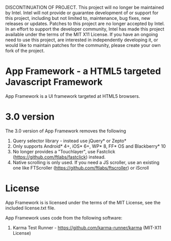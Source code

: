 DISCONTINUATION OF PROJECT.  This project will no longer be maintained by Intel.  Intel will not provide or guarantee development of or support for this project, including but not limited to, maintenance, bug fixes, new releases or updates.  Patches to this project are no longer accepted by Intel.  In an effort to support the developer community, Intel has made this project available under the terms of the MIT X11 License. If you have an ongoing need to use this project, are interested in independently developing it, or would like to maintain patches for the community, please create your own fork of the project.

# App Framework - a HTML5 targeted Javascript Framework

App Framework is a UI framework targeted at HTML5 browsers.

# 3.0 version

The 3.0 version of App Framework removes the following

1. Query selector library - instead use jQuery* or Zepto*
2. Only supports Android* 4+, iOS* 6+, WP* 8, FF* OS and Blackberry* 10
3. No longer provides a "Touchlayer", use Fastclick (https://github.com/ftlabs/fastclick) instead.
4. Native scrolling is only used.  If you need a JS scroller, use an existing one like FTScroller (https://github.com/ftlabs/ftscroller) or iScroll

# License

App Framework is is licensed under the terms of the MIT License, see the included license.txt file.

App Framework uses code from the following software:

1) Karma Test Runner - https://github.com/karma-runner/karma (MIT-X11 License)
